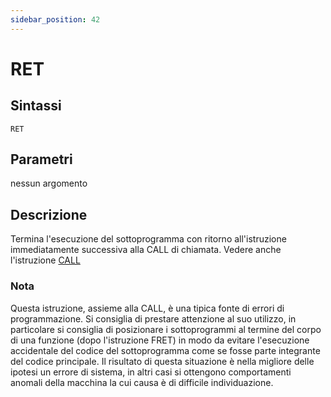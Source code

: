 ```yaml
---
sidebar_position: 42
---
```


# RET

## Sintassi

  ```
RET	
  ```

## Parametri
nessun argomento

## Descrizione
Termina l'esecuzione del sottoprogramma con ritorno all'istruzione immediatamente successiva alla CALL di chiamata.
Vedere anche l'istruzione [CALL](CALL.md)

### Nota
Questa istruzione, assieme alla CALL, è una tipica fonte di errori di programmazione. Si consiglia di prestare attenzione al suo utilizzo, in particolare si consiglia di posizionare i sottoprogrammi al termine del corpo di una funzione (dopo l'istruzione FRET) in modo da evitare l'esecuzione accidentale del codice del sottoprogramma come se fosse parte integrante del codice principale. Il risultato di questa situazione è nella migliore delle ipotesi un errore di sistema, in altri casi si ottengono comportamenti anomali della macchina la cui causa è di difficile individuazione.

